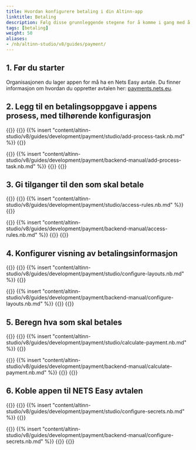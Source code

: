 ```yaml
---
title: Hvordan konfigurere betaling i din Altinn-app 
linktitle: Betaling
description: Følg disse grunnleggende stegene for å komme i gang med å integrere betaling i din Altinn App.
tags: [betaling]
weight: 50
aliases:
- /nb/altinn-studio/v8/guides/payment/
---
```


<!-- Før du starter -->
## 1. Før du starter
Organisasjonen du lager appen for må ha en Nets Easy avtale.
Du finner informasjon om hvordan du oppretter avtalen her:
[payments.nets.eu](https://payments.nets.eu/nb-NO/checkout).


<!-- Legg til betalingsoppgave i appens prosess -->
## 2. Legg til en betalingsoppgave i appens prosess, med tilhørende konfigurasjon

{{<content-version-selector classes="border-box">}}
{{<content-version-container version-label="Altinn Studio Designer">}}
{{% insert "content/altinn-studio/v8/guides/development/payment/studio/add-process-task.nb.md" %}}
{{</content-version-container>}}

{{<content-version-container version-label="Manuelt oppsett">}}
{{% insert "content/altinn-studio/v8/guides/development/payment/backend-manual/add-process-task.nb.md" %}}
{{</content-version-container>}}
{{</content-version-selector>}}


<!-- Gi tilganger til den som skal betale-->
## 3. Gi tilganger til den som skal betale
{{<content-version-selector classes="border-box">}}
{{<content-version-container version-label="Altinn Studio Designer">}}
{{% insert "content/altinn-studio/v8/guides/development/payment/studio/access-rules.nb.md" %}}
{{</content-version-container>}}

{{<content-version-container version-label="Manuelt oppsett">}}
{{% insert "content/altinn-studio/v8/guides/development/payment/backend-manual/access-rules.nb.md" %}}
{{</content-version-container>}}
{{</content-version-selector>}}


<!--Konfigurer visning av betalingsinformasjon-->
## 4. Konfigurer visning av betalingsinformasjon
{{<content-version-selector classes="border-box">}}
{{<content-version-container version-label="Altinn Studio Designer">}}
{{% insert "content/altinn-studio/v8/guides/development/payment/studio/configure-layouts.nb.md" %}}
{{</content-version-container>}}

{{<content-version-container version-label="Manuelt oppsett">}}
{{% insert "content/altinn-studio/v8/guides/development/payment/backend-manual/configure-layouts.nb.md" %}}
{{</content-version-container>}}
{{</content-version-selector>}}


<!--Beregn hva som skal betales-->
## 5. Beregn hva som skal betales
{{<content-version-selector classes="border-box">}}
{{<content-version-container version-label="Altinn Studio Designer">}}
{{% insert "content/altinn-studio/v8/guides/development/payment/studio/calculate-payment.nb.md" %}}
{{</content-version-container>}}

{{<content-version-container version-label="Manuelt oppsett">}}
{{% insert "content/altinn-studio/v8/guides/development/payment/backend-manual/calculate-payment.nb.md" %}}
{{</content-version-container>}}
{{</content-version-selector>}}


<!--Koble appen til NETS Easy avtalen-->
## 6. Koble appen til NETS Easy avtalen
{{<content-version-selector classes="border-box">}}
{{<content-version-container version-label="Altinn Studio Designer">}}
{{% insert "content/altinn-studio/v8/guides/development/payment/studio/configure-secrets.nb.md" %}}
{{</content-version-container>}}

{{<content-version-container version-label="Manuelt oppsett">}}
{{% insert "content/altinn-studio/v8/guides/development/payment/backend-manual/configure-secrets.nb.md" %}}
{{</content-version-container>}}
{{</content-version-selector>}}
